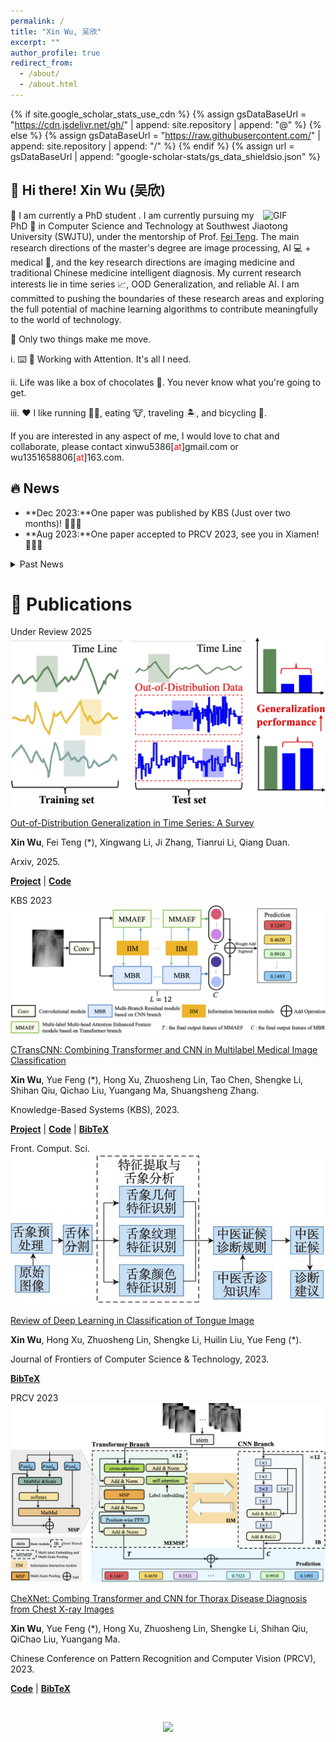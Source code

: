 ```yaml
---
permalink: /
title: "Xin Wu, 吴欣"
excerpt: ""
author_profile: true
redirect_from:
  - /about/
  - /about.html
---
```


{% if site.google_scholar_stats_use_cdn %}
{% assign gsDataBaseUrl = "https://cdn.jsdelivr.net/gh/" | append: site.repository | append: "@" %}
{% else %}
{% assign gsDataBaseUrl = "https://raw.githubusercontent.com/" | append: site.repository | append: "/" %}
{% endif %}
{% assign url = gsDataBaseUrl | append: "google-scholar-stats/gs_data_shieldsio.json" %}

<span class='anchor' id='about-me'></span>

## 👋 Hi there! Xin Wu (吴欣)

<img align="right" alt="GIF" src="https://media.giphy.com/media/LnQjpWaON8nhr21vNW/giphy.gif" width="100" title=" Say HI">

📖 I am currently a PhD student . I am currently pursuing my PhD 🔭 in Computer Science and Technology at Southwest Jiaotong University (SWJTU), under the mentorship of Prof. [Fei Teng](https://scholar.google.com.hk/citations?hl=zh-CN&user=5CVB6eYAAAAJ&view_op=list_works&sortby=pubdate). The main research directions of the master's degree are image processing, AI 💻 + medical 🏥, and the key research directions are imaging medicine and traditional Chinese medicine intelligent diagnosis. My current research interests lie in time series 📈, OOD Generalization, and reliable AI. I am committed to pushing the boundaries of these research areas and exploring the full potential of machine learning algorithms to contribute meaningfully to the world of technology.

🤔 Only two things make me move.

i. ⌨️ 🧱 Working with Attention. It's all I need.

ii. Life was like a box of chocolates 🍫. You never know what you're going to get.

iii. ❤️ I like running 🏃‍♀️, eating 🐮, traveling 🏝, and bicycling 🚴.

If you are interested in any aspect of me, I would love to chat and collaborate, please contact xinwu5386[<span style="color: red;">at</span>]gmail.com or wu1351658806[<span style="color: red;">at</span>]163.com.
<br>

## 🔥 News
<!-- - **June 2024：** I will start my Ph.D. studies at Southwest Jiaotong University in the fall of 2024! 🎉
- **April 2024：** I submitted a paper to the ACM MM conference and am keeping my fingers crossed for a favorable response (ACM MM2024). 🙏  -->
- **Dec 2023:**One paper was published by KBS (Just over two months)! 🎉🎉🎉
- **Aug 2023:**One paper accepted to PRCV 2023, see you in Xiamen! 🎉🎉🎉

<details>
  <summary>Past News</summary>
    <li><strong>Oct 2022:</strong> One paper accepted to Journal of Frontiers of Computer Science and Technology. 🎉🎉🎉</li>
</details>


# 📝 Publications

<!-- paper 5 -->

<!-- <div class='paper-box'>
<div class='paper-box-image'><div><div class="badge">ICME 2025</div><img src='images/vectorpainter-cover.png' loading="lazy" alt="VectorPainter"></div></div>
<div class='paper-box-text' markdown="1">
[VectorPainter: Advanced Stylized Vector Graphics Synthesis Using Stroke-Style Priors](https://arxiv.org/abs/2405.02962)

Juncheng Hu, **Ximing Xing**, Jing Zhang, Qian Yu

[![project](https://img.shields.io/badge/%F0%9F%8F%A0%20Homepage-VectorPainter-orange.svg)](https://hjc-owo.github.io/VectorPainterProject/)

<b><u>TL;DR:</u></b> VectorPainter synthesizes text-guided vector graphics by imitating strokes.

[**Project**](https://hjc-owo.github.io/VectorPainterProject/) | [**Code**](https://github.com/hjc-owo/VectorPainter)
</div>
</div> -->

<!-- paper 4 -->

<div class='paper-box'>
<div class='paper-box-image'><div><div class="badge">Under Review 2025</div><img src='images/TSOOG.png' loading="lazy" alt="VectorPainter"></div></div>
<div class='paper-box-text' markdown="1">

[Out-of-Distribution Generalization in Time Series: A Survey](https://arxiv.org/abs/2503.13868)

**Xin Wu**, Fei Teng (*), Xingwang Li, Ji Zhang, Tianrui Li, Qiang Duan.

<!-- [![project](https://img.shields.io/badge/%F0%9F%8F%A0%20Homepage-VectorPainter-orange.svg)](https://hjc-owo.github.io/VectorPainterProject/) -->

<!-- <b><u>TL;DR:</u></b> VectorPainter synthesizes text-guided vector graphics by imitating strokes. -->
Arxiv, 2025.

[**Project**](https://tsood-generalization.com/) | [**Code**](https://github.com/tsood-generalization/tsood-generalization.github.io)
</div>
</div>

<!-- paper 3 -->

<div class='paper-box'>
<div class='paper-box-image'><div><div class="badge">KBS 2023</div><img src='images/CTransCNN.png' loading="lazy" alt="DiffSketcher"></div></div>
<div class='paper-box-text' markdown="1">

[CTransCNN: Combining Transformer and CNN in Multilabel Medical Image Classification](https://www.sciencedirect.com/science/article/pii/S0950705123007803)

**Xin Wu**, Yue Feng (*), Hong Xu, Zhuosheng Lin, Tao Chen, Shengke Li, Shihan Qiu, Qichao Liu, Yuangang Ma, Shuangsheng Zhang.

<!-- <b><u>TL;DR:</u></b> DiffSketcher pioneered the use of diffusion models for text-to-vector sketch generation. -->

Knowledge-Based Systems (KBS), 2023.

[**Project**](https://wuliwuxin.github.io/CTransCNNProject/) | [**Code**](https://github.com/wuliwuxin/CTransCNN) | [**BibTeX**](https://scholar.googleusercontent.com/scholar.bib?q=info:_o9ONaHFjEEJ:scholar.google.com/&output=citation&scisdr=ClHYkEj1EIPJvTogxbA:AFWwaeYAAAAAZZYm3bGMd9pFdweNG31xjHWQnP8&scisig=AFWwaeYAAAAAZZYm3VSfz0F7TZLxQfP4Th_3O9Q&scisf=4&ct=citation&cd=-1&hl=zh-CN)
</div>
</div>

<!-- paper 2 -->

<div class='paper-box'>
<div class='paper-box-image'><div><div class="badge">Front. Comput. Sci.</div><img src='images/Review.png' loading="lazy" alt="Inversion-By-Inversion"></div></div>
<div class='paper-box-text' markdown="1">

[Review of Deep Learning in Classification of Tongue Image](https://kns.cnki.net/kcms2/article/abstract?v=vs6GoGUIqCNTlLRE8rAew89_2frASlqBYDW5yBqSuUsLAQGslZ-fE-4I3Qs7SDvrJgFdCKfZ0XAeWVrhW7XXKxFP3wzvJdNuRM3yDy2s6jC4IrWvfwBEVK3iQ8oGTMd9O-MWfwnRkxUpkdeylmPwyw==&uniplatform=NZKPT&language=CHS)

**Xin Wu**, Hong Xu, Zhuosheng Lin, Shengke Li, Huilin Liu, Yue Feng (*).

Journal of Frontiers of Computer Science & Technology, 2023.

[**BibTeX**](http://fcst.ceaj.org/CN/article/getTxtFile.do?fileType=BibTeX&id=3181)
</div>
</div>

<!-- paper 1 -->

<div class='paper-box'>
<div class='paper-box-image'><div><div class="badge">PRCV 2023</div><img src='images/CheXNet.png' loading="lazy" alt="DualGraph"></div></div>
<div class='paper-box-text' markdown="1">

[CheXNet: Combing Transformer and CNN for Thorax Disease Diagnosis from Chest X-ray Images](https://link.springer.com/chapter/10.1007/978-981-99-8558-6_7)

**Xin Wu**, Yue Feng (*), Hong Xu, Zhuosheng Lin, Shengke Li, Shihan Qiu, QiChao Liu, Yuangang Ma.

Chinese Conference on Pattern Recognition and Computer Vision (PRCV), 2023.

[**Code**](https://github.com/wuliwuxin/CheXNet) | [**BibTeX**](https://citation-needed.springer.com/v2/references/10.1007/978-981-99-8558-6_7?format=bibtex&flavour=citation) 
</div>
</div>


<!-- [//]: # (# 📖 Educations)

[//]: # (- *2022.09 - &#40;now&#41;*, Phd student, Beihang University, Beijing. ) -->
<!-- - *2015.09 - 2019.06*, Lorem ipsum dolor sit amet, consectetur adipiscing elit. Vivamus ornare aliquet ipsum, ac tempus justo dapibus sit amet.  -->

<!-- # 💬 Invited Talks
- *2021.06*, Lorem ipsum dolor sit amet, consectetur adipiscing elit. Vivamus ornare aliquet ipsum, ac tempus justo dapibus sit amet. 
- *2021.03*, Lorem ipsum dolor sit amet, consectetur adipiscing elit. Vivamus ornare aliquet ipsum, ac tempus justo dapibus sit amet.  \| [\[video\]](https://github.com/) -->
<!-- 
 <!-- 📒 Projects -->

<!-- project 1 -->

<!-- <div class='paper-box'>
<div class='paper-box-image'><div><div class="project-badge">open source</div><img src='images/PyTorch-SVGRender-cover.png' alt="PyTorch-SVGRender" width="100%"></div></div>
<div class='paper-box-text' markdown="1">
[Pytorch-SVGRender: A Differentiable Rendering Library for SVG Creation](https://ximinng.github.io/PyTorch-SVGRender-project/)

👥 Main Contributors: **Ximing Xing**, Juncheng Hu  -->

<!-- <b><u>TL;DR:</u></b> SVG Differentiable Rendering: Generating vector graphics using neural networks. Support: text-to-SVG, Image-to-SVG, SVG Editing.

<a href="https://ximinng.github.io/PyTorch-SVGRender-project/"><img src="https://img.shields.io/badge/Website-Gitpage-yellow" alt="website"></a>
<a href="https://pytorch-svgrender.readthedocs.io/en/latest/index.html"><img src="https://img.shields.io/badge/DOCS-Readthedocs-purple?logo=readthedocs" alt="docs"></a>
<a href="https://huggingface.co/SVGRender"><img src="https://img.shields.io/badge/SPACE-HuggingFace-ffcc00?logo=huggingface" alt="space"></a> [![](https://img.shields.io/github/stars/ximinng/PyTorch-SVGRender?style=social&label=Code+Stars)](https://github.com/ximinng/PyTorch-SVGRender) -->

<!-- 🌐 [**Project**](https://ximinng.github.io/PyTorch-SVGRender-project/) | 📁 [**Code**](https://github.com/ximinng/PyTorch-SVGRender) | 🤗 [**HuggingFace**](https://huggingface.co/SVGRender) | 📄 [**Docs**](https://pytorch-svgrender.readthedocs.io/en/latest/index.html)
</div>
</div> -->

<!-- # 🎖 Honors and Awards -->


<!-- # 📑 Professional Activities -->

<!-- - Conference Reviewer

  CVPR 2024, ECCV 2024, NIPS 2024, ACM MM 2024, AAAI 2025, CVPR 2025, SIGGRAPH 2025

- Journal Reviewer

  IJCV, IEEE T-VCG -->

<!-- # 💻 Internships -->
<br>

<p align="center">
<a href="https://clustrmaps.com/site/1c5dz" title="ClustrMaps">
  <img src="//www.clustrmaps.com/map_v2.png?d=6FW0QP0Be0BDSlZCNbTKuLsEaDGmvRe9Pwxt88fjUVI&cl=ffffff" />
</a>
</p>